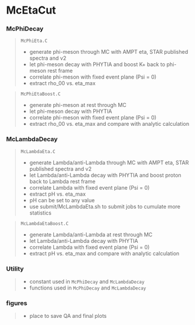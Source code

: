 # McEtaCut

### McPhiDecay
> `McPhiEta.C`
> - generate phi-meson through MC with AMPT eta, STAR published spectra and v2 
> - let phi-meson decay with PHYTIA and boost K+ back to phi-meson rest frame
> - correlate phi-meson with fixed event plane (Psi = 0)
> - extract rho_00 vs. eta_max

> `McPhiEtaBoost.C`
> - generate phi-meson at rest through MC
> - let phi-meson decay with PHYTIA
> - correlate phi-meson with fixed event plane (Psi = 0)
> - extract rho_00 vs. eta_max and compare with analytic calculation

### McLambdaDecay
> `McLambdaEta.C`
> - generate Lambda/anti-Lambda through MC with AMPT eta, STAR published spectra and v2 
> - let Lambda/anti-Lambda decay with PHYTIA and boost proton back to Lambda rest frame
> - correlate Lambda with fixed event plane (Psi = 0)
> - extract pH vs. eta_max
> - pH can be set to any value
> - use submit/McLambdaEta.sh to submit jobs to cumulate more statistics

> `McLambdaEtaBoost.C`
> - generate Lambda/anti-Lambda at rest through MC
> - let Lambda/anti-Lambda decay with PHYTIA
> - correlate Lambda with fixed event plane (Psi = 0)
> - extract pH vs. eta_max and compare with analytic calculation

### Utility
> - constant used in `McPhiDecay` and `McLambdaDecay`
> - functions used in `McPhiDecay` and `McLambdaDecay`

### figures
> - place to save QA and final plots
